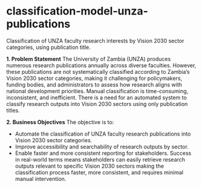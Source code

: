 # classification-model-unza-publications
Classification of UNZA faculty research interests by Vision 2030 sector categories, using publication title. 

**1. Problem Statement**
The University of Zambia (UNZA) produces numerous research publications annually across diverse faculties. However, these publications are not systematically classified according to Zambia’s Vision 2030 sector categories, making it challenging for policymakers, funding bodies, and administrators to assess how research aligns with national development priorities. Manual classification is time-consuming, inconsistent, and inefficient. There is a need for an automated system to classify research outputs into Vision 2030 sectors using only publication titles.

**2. Business Objectives**
The objective is to:

  * Automate the classification of UNZA faculty research publications into Vision 2030 sector categories.
  * Improve accessibility and searchability of research outputs by sector.
  * Enable faster and more consistent reporting for stakeholders.
Success in real-world terms means stakeholders can easily retrieve research outputs relevant to specific Vision 2030 sectors making the classification process faster, more consistent, and requires minimal manual intervention.
